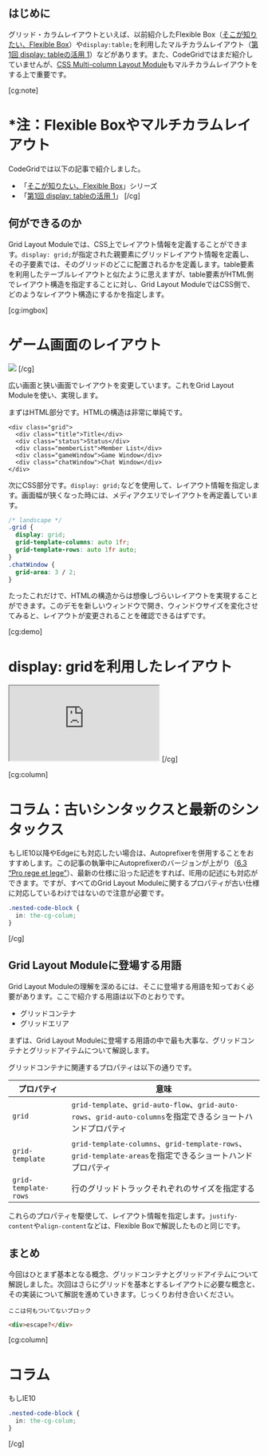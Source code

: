 ## はじめに

グリッド・カラムレイアウトといえば、以前紹介したFlexible Box（[そこが知りたい、Flexible Box](https://app.codegrid.net/entry/flexiblebox-1)）や`display:table;`を利用したマルチカラムレイアウト（[第1回 display: tableの活用 1](https://app.codegrid.net/entry/css-table-1)）などがあります。また、CodeGridではまだ紹介していませんが、[CSS Multi-column Layout Module](https://www.w3.org/TR/css3-multicol/#columns)もマルチカラムレイアウトをする上で重要です。

[cg:note]
# *注：Flexible Boxやマルチカラムレイアウト
CodeGridでは以下の記事で紹介しました。
- 「[そこが知りたい、Flexible Box](https://app.codegrid.net/series/2015-css-flexiblebox)」シリーズ
- 「[第1回 display: tableの活用 1](https://app.codegrid.net/entry/css-table-1)」
[/cg]


## 何ができるのか

Grid Layout Moduleでは、CSS上でレイアウト情報を定義することができます。`display: grid;`が指定された親要素にグリッドレイアウト情報を定義し、その子要素では、そのグリッドのどこに配置されるかを定義します。table要素を利用したテーブルレイアウトと似たように思えますが、table要素がHTML側でレイアウト構造を指定することに対し、Grid Layout ModuleではCSS側で、どのようなレイアウト構造にするかを指定します。

[cg:imgbox]
# ゲーム画面のレイアウト
![](https://s3-ap-northeast-1.amazonaws.com/codegrid/2016-display-grid/img/img01.png)
[/cg]

広い画面と狭い画面でレイアウトを変更しています。これをGrid Layout Moduleを使い、実現します。

まずはHTML部分です。HTMLの構造は非常に単純です。

```html#display:gridのHTMLの例
<div class="grid">
  <div class="title">Title</div>
  <div class="status">Status</div>
  <div class="memberList">Member List</div>
  <div class="gameWindow">Game Window</div>
  <div class="chatWindow">Chat Window</div>
</div>
```

次にCSS部分です。`display: grid;`などを使用して、レイアウト情報を指定します。画面幅が狭くなった時には、メディアクエリでレイアウトを再定義しています。

```css
/* landscape */
.grid {
  display: grid;
  grid-template-columns: auto 1fr;
  grid-template-rows: auto 1fr auto;
}
.chatWindow {
  grid-area: 3 / 2;
}
```

たったこれだけで、HTMLの構造からは想像しづらいレイアウトを実現することができます。このデモを新しいウィンドウで開き、ウィンドウサイズを変化させてみると、レイアウトが変更されることを確認できるはずです。

[cg:demo]
# display: gridを利用したレイアウト
<iframe src="https://s3-ap-northeast-1.amazonaws.com/codegrid/2016-display-grid/demo/1/index.html" data-trigger></iframe>
[/cg]

[cg:column]
# コラム：古いシンタックスと最新のシンタックス
もしIE10以降やEdgeにも対応したい場合は、Autoprefixerを併用することをおすすめします。この記事の執筆中にAutoprefixerのバージョンが上がり（[6.3 “Pro rege et lege”](https://github.com/postcss/autoprefixer/releases/tag/6.3.0)）、最新の仕様に沿った記述をすれば、IE用の記述にも対応ができます。ですが、すべてのGrid Layout Moduleに関するプロパティが古い仕様に対応しているわけではないので注意が必要です。

```css
.nested-code-block {
  in: the-cg-colum;
}
```
[/cg]


## Grid Layout Moduleに登場する用語

Grid Layout Moduleの理解を深めるには、そこに登場する用語を知っておく必要があります。ここで紹介する用語は以下のとおりです。

- グリッドコンテナ
- グリッドエリア

まずは、Grid Layout Moduleに登場する用語の中で最も大事な、グリッドコンテナとグリッドアイテムについて解説します。

グリッドコンテナに関連するプロパティは以下の通りです。

プロパティ | 意味
--- | ---
`grid` | `grid-template`、`grid-auto-flow`、`grid-auto-rows`、`grid-auto-columns`を指定できるショートハンドプロパティ
`grid-template` | `grid-template-columns`、`grid-template-rows`、`grid-template-areas`を指定できるショートハンドプロパティ
`grid-template-rows` | 行のグリッドトラックそれぞれのサイズを指定する

これらのプロパティを駆使して、レイアウト情報を指定します。`justify-content`や`align-content`などは、Flexible Boxで解説したものと同じです。

## まとめ
今回はひとまず基本となる概念、グリッドコンテナとグリッドアイテムについて解説しました。次回はさらにグリッドを基本とするレイアウトに必要な概念と、その実装について解説を進めていきます。じっくりお付き合いください。

```
ここは何もついてないブロック
```

```html
<div>escape?</div>
```

[cg:column]
# コラム
もしIE10

```css
.nested-code-block {
  in: the-cg-colum;
}
```
[/cg]

